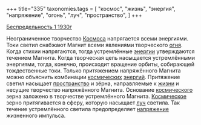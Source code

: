 +++
title="335"
taxonomies.tags = [
 "космос",
 "жизнь",
 "энергия",
 "напряжение",
 "огонь",
 "луч",
 "пространство",
]
+++

[Беспредельность 1 1930г](/agni/1930)

Неограниченное творчество [Космоса](/tags/космос) напрягается всеми энергиями. Токи светил снабжают Магнит всеми явлениями творческого [огня](/tags/огонь). Когда стихии напрягаются, тогда устремлённые [энергии](/tags/энергия) утверждаются течением Магнита. Когда творческая цепь насыщается устремлёнными энергиями, тогда, конечно, происходит вращение орбиты, собирающей тождественные токи. Только притяжением напряжённого Магнита можно объяснить комбинации [космических](/tags/космос) [энергий](/tags/энергия). Притяжение светил насыщает [пространство](/tags/пространство) и зёрна, направляемые к [жизни](/tags/жизнь) и несущие творчество напряжённого Магнита. Основание [космического](/tags/космос) зерна заложено в творчестве устремлённого Магнита. [Космическое](/tags/космос) зерно притягивается в сферу, которую насыщает [луч](/tags/луч) светила. Так течение устремлённого светила предопределяет [напряжение](/tags/напряжение) жизненного импульса.